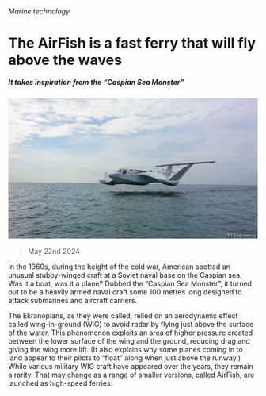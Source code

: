 ###### Marine technology

# The AirFish is a fast ferry that will fly above the waves 

##### It takes inspiration from the “Caspian Sea Monster” 

![image](images/20240525_STP001.jpg) 

> May 22nd 2024 

In the 1960s, during the height of the cold war, American  spotted an unusual stubby-winged craft at a Soviet naval base on the Caspian sea. Was it a boat, was it a plane? Dubbed the “Caspian Sea Monster”, it turned out to be a heavily armed naval craft some 100 metres long designed to attack submarines and aircraft carriers. 

The Ekranoplans, as they were called, relied on an aerodynamic effect called wing-in-ground (WIG) to avoid radar by flying just above the surface of the water. This phenomenon exploits an area of higher pressure created between the lower surface of the wing and the ground, reducing drag and giving the wing more lift. (It also explains why some planes coming in to land appear to their pilots to “float” along when just above the runway.) While various military WIG craft have appeared over the years, they remain a rarity. That may change as a range of smaller versions, called AirFish, are launched as high-speed ferries.

